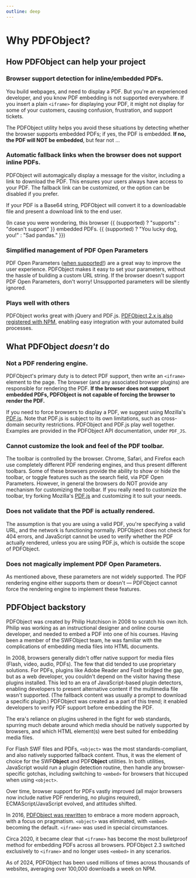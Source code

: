 ```yaml
---
outline: deep
---
```


<script setup>
import PDFObject from 'pdfobject';
const supported = PDFObject.supportsPDFs;
</script>

# Why PDFObject?

## How PDFObject can help your project

### Browser support detection for inline/embedded PDFs.

You build webpages, and need to display a PDF. But you're an experienced developer, and you know PDF embedding is not supported everywhere. If you insert a plain `<iframe>` for displaying your PDF, it might not display for some of your customers, causing confusion, frustration, and support tickets.

The PDFObject utility helps you avoid these situations by detecting whether the browser supports embedded PDFs; if yes, the PDF is embedded. **If no, the PDF will NOT be embedded**, but fear not ... 

### Automatic fallback links when the browser does not support inline PDFs.

PDFObject will automagically display a message for the visitor, including a link to download the PDF. This ensures your users always have access to your PDF. The fallback link can be customized, or the option can be disabled if you prefer.

If your PDF is a Base64 string, PDFObject will convert it to a downloadable file and present a download link to the end user.

(In case you were wondering, this browser {{ (supported) ? "supports" : "doesn't support" }} embedded PDFs. {{ (supported) ? "You lucky dog, you!" : "Sad pandas." }})

### Simplified management of PDF Open Parameters
PDF Open Parameters ([when supported!](/guide/browser-support#pdf-open-parameters)) are a great way to improve the user experience. PDFObject makes it easy to set your parameters, without the hassle of building a custom URL string. If the browser doesn't support PDF Open Parameters, don't worry! Unsupported parameters will be silently ignored.

### Plays well with others
PDFObject works great with jQuery and PDF.js. [PDFObject 2.x is also registered with NPM](https://www.npmjs.com/package/pdfobject), enabling easy integration with your automated build processes.

## What PDFObject _doesn't_ do
        
### Not a PDF rendering engine.
PDFObject's primary duty is to detect PDF support, then write an `<iframe>` element to the page. The browser (and any associated browser plugins) are responsible for rendering the PDF. **If the browser does not support embedded PDFs, PDFObject is not capable of forcing the browser to render the PDF.**

If you need to force browsers to display a PDF, we suggest using Mozilla's [PDF.js](https://mozilla.github.io/pdf.js/). Note that PDF.js is subject to its own limitations, such as cross-domain security restrictions. PDFObject and PDF.js play well together. Examples are provided in the PDFObject API documentation, under `PDF_JS`.

### Cannot customize the look and feel of the PDF toolbar.
The toolbar is controlled by the browser. Chrome, Safari, and Firefox each use completely different PDF rendering engines, and thus present different toolbars. Some of these browsers provide the ability to show or hide the toolbar, or toggle features such as the search field, via PDF Open Parameters. However, in general the browsers do NOT provide any mechanism for customizing the toolbar. If you really need to customize the toolbar, try forking Mozilla's [PDF.js](https://mozilla.github.io/pdf.js/) and customizing it to suit your needs.

### Does not validate that the PDF is actually rendered. 
The assumption is that you are using a valid PDF, you're specifying a valid URL, and the network is functioning normally. PDFObject does not check for 404 errors, and JavaScript cannot be used to verify whether the PDF actually rendered, unless you are using PDF.js, which is outside the scope of PDFObject.

### Does not magically implement PDF Open Parameters. 
As mentioned above, these parameters are not widely supported. The PDF rendering engine either supports them or doesn't &mdash; PDFObject cannot force the rendering engine to implement these features.

## PDFObject backstory
PDFObject was created by Philip Hutchison in 2008 to scratch his own itch. Philip was working as an instructional designer and online course developer, and needed to embed a PDF into one of his courses. Having been a member of the SWFObject team, he was familiar with the complications of embedding media files into HTML documents. 

In 2008, browsers generally didn't offer native support for media files (Flash, video, audio, PDFs). The few that did tended to use proprietary solutions. For PDFs, plugins like Adobe Reader and FoxIt bridged the gap, but as a web developer, you couldn't depend on the visitor having these plugins installed. This led to an era of JavaScript-based plugin detectors, enabling developers to present alternative content if the multimedia file wasn't supported. (The fallback content was usually a prompt to download a specific plugin.) PDFObject was created as a part of this trend; it enabled developers to verify PDF support before embedding the PDF.

The era's reliance on plugins ushered in the fight for web standards, spurring much debate around which media should be natively supported by browsers, and which HTML element(s) were best suited for embedding media files.

For Flash SWF files and PDFs, `<object>` was the most standards-compliant, and also natively supported fallback content. Thus, it was the element of choice for the SWF**Object** and PDF**Object** utilities. In both utilities, JavaScript would run a plugin detection routine, then handle any browser-specific gotchas, including switching to `<embed>` for browsers that hiccuped when using `<object>`.

Over time, browser support for PDFs vastly improved (all major browsers now include native PDF rendering, no plugins required), ECMAScript/JavaScript evolved, and attitudes shifted. 

In 2016, [PDFObject was rewritten](https://pipwerks.com/2016/04/21/pdfobject-2-0-released/) to embrace a more modern approach, with a focus on pragmatism. `<object>` was eliminated, with `<embed>` becoming the default. `<iframe>` was used in special circumstances.

Circa 2020, it became clear that `<iframe>` has become the most bulletproof method for embedding PDFs across all browsers. PDFObject 2.3 switched exclusively to `<iframe>` and no longer uses `<embed>` in any scenarios.

As of 2024, PDFObject has been used millions of times across thousands of websites, averaging over 100,000 downloads a week on NPM.